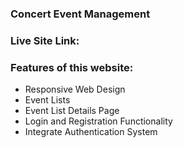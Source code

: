 ### Concert Event Management
### Live Site Link:
### Features of this website:
* Responsive Web Design
* Event Lists
* Event List Details Page
* Login and Registration Functionality
* Integrate Authentication System



